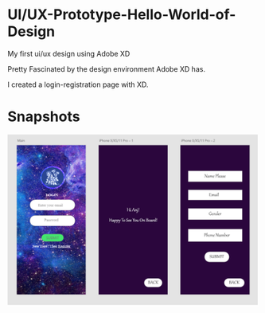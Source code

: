 # UI/UX-Prototype-Hello-World-of-Design
My first ui/ux design using Adobe XD

Pretty Fascinated by the design environment Adobe XD has.

I created a login-registration page with XD.

# Snapshots
![alt text](https://github.com/reddyanjali/ui-ux-prototype-Hello-World-of-Design/blob/master/Output/login-page.png)
